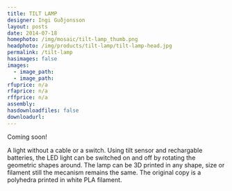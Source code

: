 ```yaml
---
title: TILT LAMP
designer: Ingi Guðjonsson
layout: posts
date: 2014-07-18
homephoto: /img/mosaic/tilt-lamp_thumb.png
headphoto: /img/products/tilt-lamp/tilt-lamp-head.jpg
permalink: /tilt-lamp
hasimages: false
images:  
  - image_path: 
  - image_path: 
rfuprice: n/a
rfaprice: n/a
rffprice: n/a
assembly: 
hasdownloadfiles: false
downloadurl:
---
```


Coming soon!

A light without a cable or a switch. Using tilt sensor and rechargable batteries, the LED light can be switched on and off by rotating the geometric shapes around. The lamp can be 3D printed in any shape, size or filament still the mecanism remains the same. The original copy is a polyhedra printed in white PLA filament.